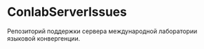# ConlabServerIssues
Репозиторий поддержки сервера международной лаборатории языковой конвергенции.

